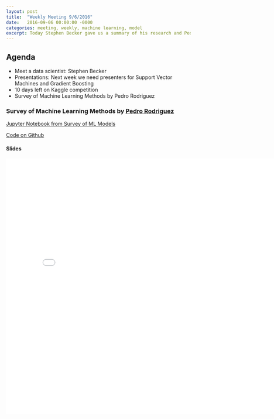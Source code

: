 ```yaml
---
layout: post
title:  "Weekly Meeting 9/6/2016"
date:   2016-09-06 00:00:00 -0000
categories: meeting, weekly, machine learning, model
excerpt: Today Stephen Becker gave us a summary of his research and Pedro Rodriguez presented a survey of machine learning methods
---
```


## Agenda

* Meet a data scientist: Stephen Becker
* Presentations: Next week we need presenters for Support Vector Machines and Gradient Boosting
* 10 days left on Kaggle competition
* Survey of Machine Learning Methods by Pedro Rodriguez

### Survey of Machine Learning Methods by [Pedro Rodriguez](http://pedrorodriguez.io)

[Jupyter Notebook from Survey of ML Models](http://localhost:4000/notebooks/rate-my-professor/ml-models/)

[Code on Github](https://github.com/CoDataScience/rate-my-professor/blob/master/notebooks/ml-models.ipynb)

#### Slides

<div style="width: 800px; height: 700px; padding-bottom:100px">
  <embed src="{{ "/slides/ml-model-survey.pdf" | prepend: site.baseurl }}" width="100%" height="100%" type="application/pdf">
</div>

